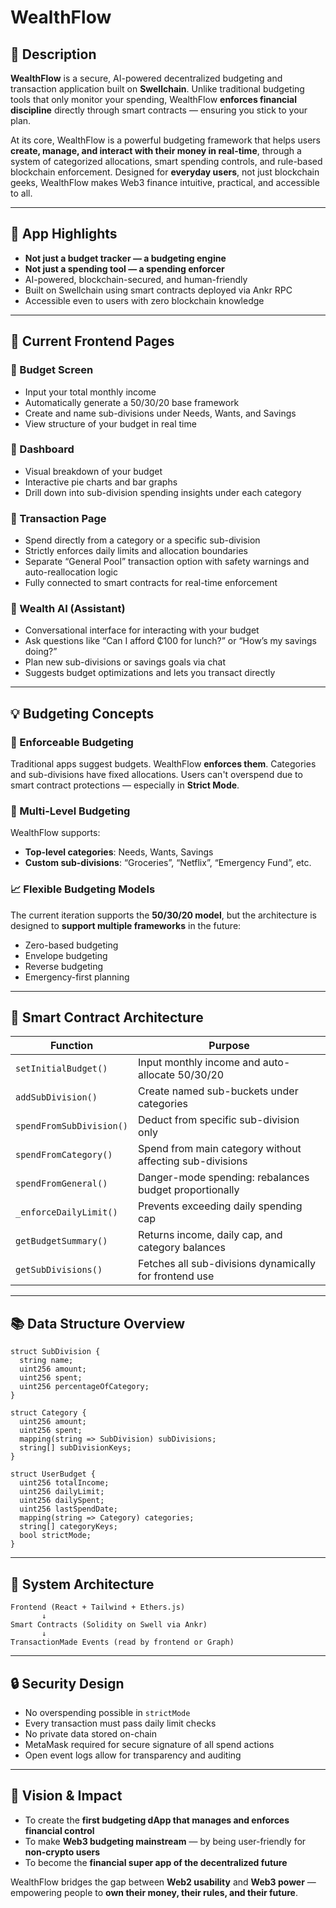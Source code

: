 # WealthFlow

## 🔐 Description

**WealthFlow** is a secure, AI-powered decentralized budgeting and transaction application built on **Swellchain**. Unlike traditional budgeting tools that only monitor your spending, WealthFlow **enforces financial discipline** directly through smart contracts — ensuring you stick to your plan.

At its core, WealthFlow is a powerful budgeting framework that helps users **create, manage, and interact with their money in real-time**, through a system of categorized allocations, smart spending controls, and rule-based blockchain enforcement. Designed for **everyday users**, not just blockchain geeks, WealthFlow makes Web3 finance intuitive, practical, and accessible to all.

---

## 🌟 App Highlights

- **Not just a budget tracker — a budgeting engine**
- **Not just a spending tool — a spending enforcer**
- AI-powered, blockchain-secured, and human-friendly
- Built on Swellchain using smart contracts deployed via Ankr RPC
- Accessible even to users with zero blockchain knowledge

---

## 🧭 Current Frontend Pages

### 🔹 Budget Screen
- Input your total monthly income  
- Automatically generate a 50/30/20 base framework  
- Create and name sub-divisions under Needs, Wants, and Savings  
- View structure of your budget in real time

### 🔹 Dashboard
- Visual breakdown of your budget  
- Interactive pie charts and bar graphs  
- Drill down into sub-division spending insights under each category

### 🔹 Transaction Page
- Spend directly from a category or a specific sub-division  
- Strictly enforces daily limits and allocation boundaries  
- Separate “General Pool” transaction option with safety warnings and auto-reallocation logic  
- Fully connected to smart contracts for real-time enforcement

### 🔹 Wealth AI (Assistant)
- Conversational interface for interacting with your budget  
- Ask questions like “Can I afford ₵100 for lunch?” or “How’s my savings doing?”  
- Plan new sub-divisions or savings goals via chat  
- Suggests budget optimizations and lets you transact directly

---

## 💡 Budgeting Concepts

### 🧠 Enforceable Budgeting
Traditional apps suggest budgets. WealthFlow **enforces them**. Categories and sub-divisions have fixed allocations. Users can't overspend due to smart contract protections — especially in **Strict Mode**.

### 🔄 Multi-Level Budgeting
WealthFlow supports:
- **Top-level categories**: Needs, Wants, Savings  
- **Custom sub-divisions**: “Groceries”, “Netflix”, “Emergency Fund”, etc.

### 📈 Flexible Budgeting Models
The current iteration supports the **50/30/20 model**, but the architecture is designed to **support multiple frameworks** in the future:
- Zero-based budgeting  
- Envelope budgeting  
- Reverse budgeting  
- Emergency-first planning

---

## 🔧 Smart Contract Architecture

| Function | Purpose |
|----------|---------|
| `setInitialBudget()` | Input monthly income and auto-allocate 50/30/20 |
| `addSubDivision()` | Create named sub-buckets under categories |
| `spendFromSubDivision()` | Deduct from specific sub-division only |
| `spendFromCategory()` | Spend from main category without affecting sub-divisions |
| `spendFromGeneral()` | Danger-mode spending: rebalances budget proportionally |
| `_enforceDailyLimit()` | Prevents exceeding daily spending cap |
| `getBudgetSummary()` | Returns income, daily cap, and category balances |
| `getSubDivisions()` | Fetches all sub-divisions dynamically for frontend use |

---

## 📚 Data Structure Overview

```solidity
struct SubDivision {
  string name;
  uint256 amount;
  uint256 spent;
  uint256 percentageOfCategory;
}
```

```solidity
struct Category {
  uint256 amount;
  uint256 spent;
  mapping(string => SubDivision) subDivisions;
  string[] subDivisionKeys;
}
```

```solidity
struct UserBudget {
  uint256 totalIncome;
  uint256 dailyLimit;
  uint256 dailySpent;
  uint256 lastSpendDate;
  mapping(string => Category) categories;
  string[] categoryKeys;
  bool strictMode;
}
```

---

## 📡 System Architecture

```
Frontend (React + Tailwind + Ethers.js)
       ↓
Smart Contracts (Solidity on Swell via Ankr)
       ↓
TransactionMade Events (read by frontend or Graph)
```

---

## 🔒 Security Design

- No overspending possible in `strictMode`  
- Every transaction must pass daily limit checks  
- No private data stored on-chain  
- MetaMask required for secure signature of all spend actions  
- Open event logs allow for transparency and auditing

---

## 🎯 Vision & Impact

- To create the **first budgeting dApp that manages and enforces financial control**  
- To make **Web3 budgeting mainstream** — by being user-friendly for **non-crypto users**  
- To become the **financial super app of the decentralized future**

WealthFlow bridges the gap between **Web2 usability** and **Web3 power** — empowering people to **own their money, their rules, and their future**.

